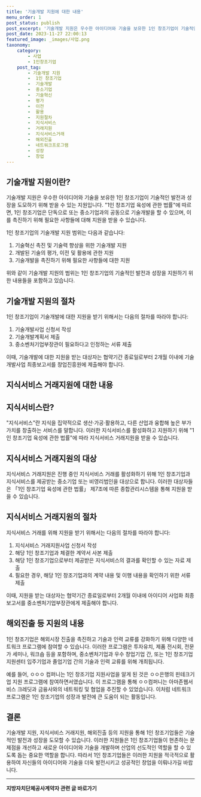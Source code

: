 ```yaml
---
title: '기술개발 지원에 대한 내용'
menu_order: 1
post_status: publish
post_excerpt: '기술개발 지원은 우수한 아이디어와 기술을 보유한 1인 창조기업이 기술적인 발전과 성장을 도모하기 위해 받을 수 있는 지원입니다.  1인 창조기업 육성에 관한 법률 에 따르면, 1인 창조기업은 단독으로 또는 중소기업과의 공동으로 기술개발을 할 수 있으며, 이를 촉진하기 위해 필요한 사항들에 대해 지원을 받을 수 있습니다.'
post_date: 2023-11-27 22:00:13
featured_image: _images/사업.png
taxonomy:
    category:
        - 사업
        - 1인창조기업
    post_tag:
        - 기술개발 지원
        -  1인 창조기업
        -  기술개발
        -  중소기업
        -  기술혁신
        -  평가
        -  이전
        -  활용
        -  지원절차
        -  지식서비스
        -  거래지원
        -  지식서비스거래
        -  해외진출
        -  네트워크프로그램
        -  성장
        -  창업
---
```



## 기술개발 지원이란?

기술개발 지원은 우수한 아이디어와 기술을 보유한 1인 창조기업이 기술적인 발전과 성장을 도모하기 위해 받을 수 있는 지원입니다. "1인 창조기업 육성에 관한 법률"에 따르면, 1인 창조기업은 단독으로 또는 중소기업과의 공동으로 기술개발을 할 수 있으며, 이를 촉진하기 위해 필요한 사항들에 대해 지원을 받을 수 있습니다.

1인 창조기업의 기술개발 지원 범위는 다음과 같습니다:

1. 기술혁신 촉진 및 기술력 향상을 위한 기술개발 지원
2. 개발된 기술의 평가, 이전 및 활용에 관한 지원
3. 기술개발을 촉진하기 위해 필요한 사항들에 대한 지원

위와 같이 기술개발 지원의 범위는 1인 창조기업의 기술적인 발전과 성장을 지원하기 위한 내용들을 포함하고 있습니다.

## 기술개발 지원의 절차

1인 창조기업이 기술개발에 대한 지원을 받기 위해서는 다음의 절차를 따라야 합니다:

1. 기술개발사업 신청서 작성
2. 기술개발계획서 제출
3. 중소벤처기업부장관이 필요하다고 인정하는 서류 제출

이때, 기술개발에 대한 지원을 받는 대상자는 협약기간 종료일로부터 2개월 이내에 기술개발사업 최종보고서를 창업진흥원에 제출해야 합니다.

## 지식서비스 거래지원에 대한 내용

## 지식서비스란?

"지식서비스"란 지식을 집약적으로 생산·가공·활용하고, 다른 산업과 융합해 높은 부가가치를 창출하는 서비스를 말합니다. 이러한 지식서비스를 활성화하고 지원하기 위해 "1인 창조기업 육성에 관한 법률"에 따라 지식서비스 거래지원을 받을 수 있습니다.

## 지식서비스 거래지원의 대상

지식서비스 거래지원은 진행 중인 지식서비스 거래를 활성화하기 위해 1인 창조기업과 지식서비스를 제공받는 중소기업 또는 비영리법인을 대상으로 합니다. 이러한 대상자들은 「1인 창조기업 육성에 관한 법률」 제7조에 따른 종합관리시스템을 통해 지원을 받을 수 있습니다.

## 지식서비스 거래지원의 절차

지식서비스 거래를 위해 지원을 받기 위해서는 다음의 절차를 따라야 합니다:

1. 지식서비스 거래지원사업 신청서 작성
2. 해당 1인 창조기업과 체결한 계약서 사본 제출
3. 해당 1인 창조기업으로부터 제공받은 지식서비스의 결과를 확인할 수 있는 자료 제출
4. 필요한 경우, 해당 1인 창조기업과의 계약 내용 및 이행 내용을 확인하기 위한 서류 제출

이때, 지원을 받는 대상자는 협약기간 종료일로부터 2개월 이내에 아이디어 사업화 최종보고서를 중소벤처기업부장관에게 제출해야 합니다.

## 해외진출 등 지원의 내용

1인 창조기업은 해외시장 진출을 촉진하고 기술과 인력 교류를 강화하기 위해 다양한 네트워크 프로그램에 참여할 수 있습니다. 이러한 프로그램은 투자유치, 제품 전시회, 전문가 세미나, 워크숍 등을 포함하며, 중소벤처기업과 우수 창업기업 간, 또는 1인 창조기업 지원센터 입주기업과 졸업기업 간의 기술과 인력 교류를 위해 개최됩니다.

예를 들어, ㅇㅇㅇ 컴퍼니는 1인 창조기업 지원사업을 알게 된 것은 ㅇㅇ은행의 핀테크기업 지원 프로그램에 참여하면서였습니다. 이 프로그램을 통해 ㅇㅇ컴퍼니는 아마존웹서비스 크레딧과 금융사와의 네트워킹 및 협업을 추진할 수 있었습니다. 이처럼 네트워크 프로그램은 1인 창조기업의 성장과 발전에 큰 도움이 되는 활동입니다.

## 결론

기술개발 지원, 지식서비스 거래지원, 해외진출 등의 지원을 통해 1인 창조기업들은 기술적인 발전과 성장을 도모할 수 있습니다. 이러한 지원들은 1인 창조기업들이 현존하는 문제점을 개선하고 새로운 아이디어와 기술을 개발하며 산업의 선도적인 역할을 할 수 있도록 돕는 중요한 역할을 합니다. 따라서 1인 창조기업들은 이러한 지원을 적극적으로 활용하여 자신들의 아이디어와 기술을 더욱 발전시키고 성공적인 창업을 이뤄나가길 바랍니다.
<!-- wp:separator -->
<hr class="wp-block-separator has-alpha-channel-opacity"/>
<!-- /wp:separator -->

<!-- wp:group {"backgroundColor":"base","layout":{"type":"constrained"}} -->
<div class="wp-block-group has-base-background-color has-background"><!-- wp:paragraph {"align":"center","fontSize":"medium"} -->
<p class="has-text-align-center has-large-font-size"><strong>지방자치단체공사계약자 관련 글 바로가기</strong></p>
<!-- /wp:paragraph -->


<!-- wp:latest-posts
{"categories":[{"id":7140,"count":19,"description":"","link":"https://uknowlaw.com/category/%ec%a7%80%eb%b0%a9%ec%9e%90%ec%b9%98%eb%8b%a8%ec%b2%b4%ea%b3%b5%ec%82%ac%ea%b3%84%ec%95%bd%ec%9e%90/","name":"지방자치단체공사계약자","slug":"지방자치단체공사계약자","taxonomy":"category","parent":0,"meta":[],"_links":{"self":[{"href":"https://uknowlaw.com/wp-json/wp/v2/categories/7140"}],"collection":[{"href":"https://uknowlaw.com/wp-json/wp/v2/categories"}],"about":[{"href":"https://uknowlaw.com/wp-json/wp/v2/taxonomies/category"}],"wp:post_type":[{"href":"https://uknowlaw.com/wp-json/wp/v2/posts?categories=7140"}],"curies":[{"name":"wp","href":"https://api.w.org/{rel}","templated":true}]}}],"postsToShow":100,"excerptLength":28,"postLayout":"grid","columns":2,"featuredImageAlign":"left","featuredImageSizeSlug":"large","fontSize":"small"} /--></div>
<!-- /wp:group -->